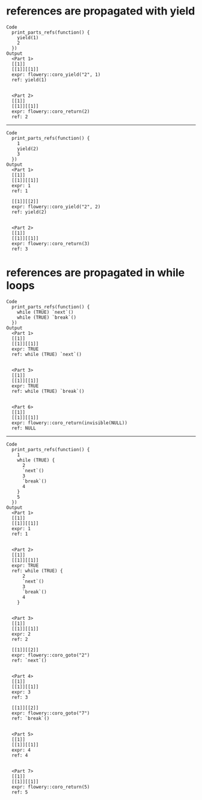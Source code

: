 # references are propagated with yield

    Code
      print_parts_refs(function() {
        yield(1)
        2
      })
    Output
      <Part 1>
      [[1]]
      [[1]][[1]]
      expr: flowery::coro_yield("2", 1)
      ref: yield(1)
      
      
      <Part 2>
      [[1]]
      [[1]][[1]]
      expr: flowery::coro_return(2)
      ref: 2
      
      

---

    Code
      print_parts_refs(function() {
        1
        yield(2)
        3
      })
    Output
      <Part 1>
      [[1]]
      [[1]][[1]]
      expr: 1
      ref: 1
      
      [[1]][[2]]
      expr: flowery::coro_yield("2", 2)
      ref: yield(2)
      
      
      <Part 2>
      [[1]]
      [[1]][[1]]
      expr: flowery::coro_return(3)
      ref: 3
      
      

# references are propagated in while loops

    Code
      print_parts_refs(function() {
        while (TRUE) `next`()
        while (TRUE) `break`()
      })
    Output
      <Part 1>
      [[1]]
      [[1]][[1]]
      expr: TRUE
      ref: while (TRUE) `next`()
      
      
      <Part 3>
      [[1]]
      [[1]][[1]]
      expr: TRUE
      ref: while (TRUE) `break`()
      
      
      <Part 6>
      [[1]]
      [[1]][[1]]
      expr: flowery::coro_return(invisible(NULL))
      ref: NULL
      
      

---

    Code
      print_parts_refs(function() {
        1
        while (TRUE) {
          2
          `next`()
          3
          `break`()
          4
        }
        5
      })
    Output
      <Part 1>
      [[1]]
      [[1]][[1]]
      expr: 1
      ref: 1
      
      
      <Part 2>
      [[1]]
      [[1]][[1]]
      expr: TRUE
      ref: while (TRUE) {
          2
          `next`()
          3
          `break`()
          4
        }
      
      
      <Part 3>
      [[1]]
      [[1]][[1]]
      expr: 2
      ref: 2
      
      [[1]][[2]]
      expr: flowery::coro_goto("2")
      ref: `next`()
      
      
      <Part 4>
      [[1]]
      [[1]][[1]]
      expr: 3
      ref: 3
      
      [[1]][[2]]
      expr: flowery::coro_goto("7")
      ref: `break`()
      
      
      <Part 5>
      [[1]]
      [[1]][[1]]
      expr: 4
      ref: 4
      
      
      <Part 7>
      [[1]]
      [[1]][[1]]
      expr: flowery::coro_return(5)
      ref: 5
      
      

